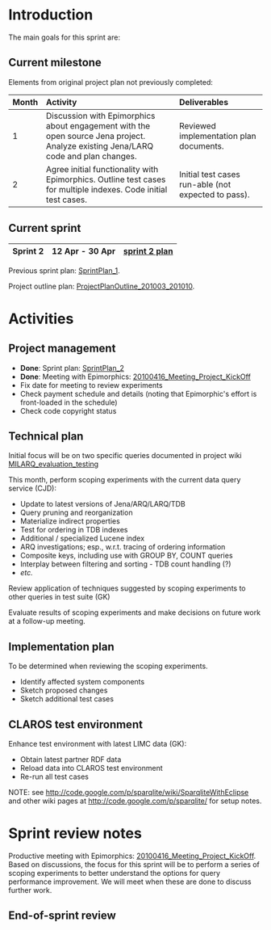 

# Introduction #

The main goals for this sprint are:

## Current milestone ##

Elements from original project plan not previously completed:

| Month | Activity | Deliverables |
|:------|:---------|:-------------|
| 1 | Discussion with Epimorphics about engagement with the open source Jena project. Analyze existing Jena/LARQ code and plan changes. | Reviewed implementation plan documents. |
| 2 | Agree initial functionality with Epimorphics. Outline test cases for multiple indexes. Code initial test cases. | Initial test cases run-able (not expected to pass). |

## Current sprint ##

| Sprint 2 | 12 Apr - 30 Apr | [sprint 2 plan](SprintPlan_2.md) |
|:---------|:----------------|:---------------------------------|

Previous sprint plan: [SprintPlan\_1](SprintPlan_1.md).

Project outline plan: [ProjectPlanOutline\_201003\_201010](ProjectPlanOutline_201003_201010.md).

# Activities #

## Project management ##

  * **Done**: Sprint plan: [SprintPlan\_2](SprintPlan_2.md)
  * **Done**: Meeting with Epimorphics: [20100416\_Meeting\_Project\_KickOff](20100416_Meeting_Project_KickOff.md)
  * Fix date for meeting to review experiments
  * Check payment schedule and details (noting that Epimorphic's effort is front-loaded in the schedule)
  * Check code copyright status

## Technical plan ##

Initial focus will be on two specific queries documented in project wiki [MILARQ\_evaluation\_testing](MILARQ_evaluation_testing.md)

This month, perform scoping experiments with the current data query service (CJD):
  * Update to latest versions of Jena/ARQ/LARQ/TDB
  * Query pruning and reorganization
  * Materialize indirect properties
  * Test for ordering in TDB indexes
  * Additional / specialized Lucene index
  * ARQ investigations; esp., w.r.t. tracing of ordering information
  * Composite keys, including use with GROUP BY, COUNT queries
  * Interplay between filtering and sorting - TDB count handling (?)
  * _etc._

Review application of techniques suggested by scoping experiments to other queries in test suite (GK)

Evaluate results of scoping experiments and make decisions on future work at a follow-up meeting.

## Implementation plan ##

To be determined when reviewing the scoping experiments.

  * Identify affected system components
  * Sketch proposed changes
  * Sketch additional test cases

## CLAROS test environment ##

Enhance test environment with latest LIMC data (GK):
  * Obtain latest partner RDF data
  * Reload data into CLAROS test environment
  * Re-run all test cases

NOTE: see http://code.google.com/p/sparqlite/wiki/SparqliteWithEclipse and other wiki pages at http://code.google.com/p/sparqlite/ for setup notes.

# Sprint review notes #

Productive meeting with Epimorphics: [20100416\_Meeting\_Project\_KickOff](20100416_Meeting_Project_KickOff.md).  Based on discussions, the focus for this sprint will be to perform a series of scoping experiments to better understand the options for query performance improvement.  We will meet when these are done to discuss further work.

## End-of-sprint review ##